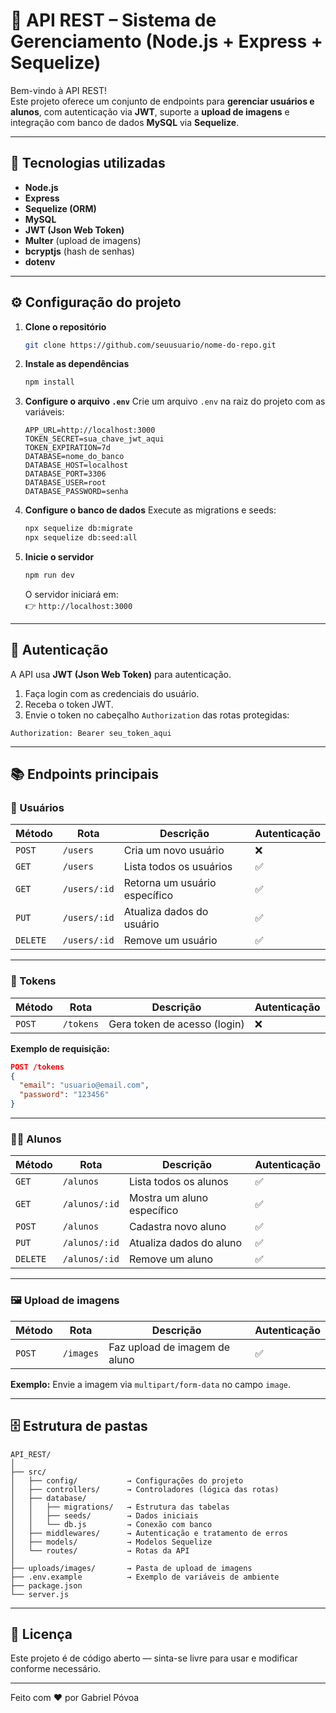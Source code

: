 # 🚀 API REST – Sistema de Gerenciamento (Node.js + Express + Sequelize)

Bem-vindo à API REST!  
Este projeto oferece um conjunto de endpoints para **gerenciar usuários e alunos**, com autenticação via **JWT**, suporte a **upload de imagens** e integração com banco de dados **MySQL** via **Sequelize**.

---

## 🧩 Tecnologias utilizadas
- **Node.js**
- **Express**
- **Sequelize (ORM)**
- **MySQL**
- **JWT (Json Web Token)**
- **Multer** (upload de imagens)
- **bcryptjs** (hash de senhas)
- **dotenv**

---

## ⚙️ Configuração do projeto

1. **Clone o repositório**
   ```bash
   git clone https://github.com/seuusuario/nome-do-repo.git
   ```

2. **Instale as dependências**
   ```bash
   npm install
   ```

3. **Configure o arquivo `.env`**
   Crie um arquivo `.env` na raiz do projeto com as variáveis:
   ```env
   APP_URL=http://localhost:3000
   TOKEN_SECRET=sua_chave_jwt_aqui
   TOKEN_EXPIRATION=7d
   DATABASE=nome_do_banco
   DATABASE_HOST=localhost
   DATABASE_PORT=3306
   DATABASE_USER=root
   DATABASE_PASSWORD=senha
   ```

4. **Configure o banco de dados**
   Execute as migrations e seeds:
   ```bash
   npx sequelize db:migrate
   npx sequelize db:seed:all
   ```

5. **Inicie o servidor**
   ```bash
   npm run dev
   ```
   O servidor iniciará em:  
   👉 `http://localhost:3000`

---

## 🔐 Autenticação
A API usa **JWT (Json Web Token)** para autenticação.

1. Faça login com as credenciais do usuário.
2. Receba o token JWT.
3. Envie o token no cabeçalho `Authorization` das rotas protegidas:

```
Authorization: Bearer seu_token_aqui
```

---

## 📚 Endpoints principais

### 👤 Usuários
| Método | Rota | Descrição | Autenticação |
|--------|------|------------|---------------|
| `POST` | `/users` | Cria um novo usuário | ❌ |
| `GET` | `/users` | Lista todos os usuários | ✅ |
| `GET` | `/users/:id` | Retorna um usuário específico | ✅ |
| `PUT` | `/users/:id` | Atualiza dados do usuário | ✅ |
| `DELETE` | `/users/:id` | Remove um usuário | ✅ |

---

### 🔑 Tokens
| Método | Rota | Descrição | Autenticação |
|--------|------|------------|---------------|
| `POST` | `/tokens` | Gera token de acesso (login) | ❌ |

**Exemplo de requisição:**
```json
POST /tokens
{
  "email": "usuario@email.com",
  "password": "123456"
}
```

---

### 🧑‍🎓 Alunos
| Método | Rota | Descrição | Autenticação |
|--------|------|------------|---------------|
| `GET` | `/alunos` | Lista todos os alunos | ✅ |
| `GET` | `/alunos/:id` | Mostra um aluno específico | ✅ |
| `POST` | `/alunos` | Cadastra novo aluno | ✅ |
| `PUT` | `/alunos/:id` | Atualiza dados do aluno | ✅ |
| `DELETE` | `/alunos/:id` | Remove um aluno | ✅ |

---

### 🖼️ Upload de imagens
| Método | Rota | Descrição | Autenticação |
|--------|------|------------|---------------|
| `POST` | `/images` | Faz upload de imagem de aluno | ✅ |

**Exemplo:**
Envie a imagem via `multipart/form-data` no campo `image`.

---

## 🗄️ Estrutura de pastas

```
API_REST/
│
├── src/
│   ├── config/           → Configurações do projeto
│   ├── controllers/      → Controladores (lógica das rotas)
│   ├── database/
│   │   ├── migrations/   → Estrutura das tabelas
│   │   ├── seeds/        → Dados iniciais
│   │   └── db.js         → Conexão com banco
│   ├── middlewares/      → Autenticação e tratamento de erros
│   ├── models/           → Modelos Sequelize
│   └── routes/           → Rotas da API
│
├── uploads/images/       → Pasta de upload de imagens
├── .env.example          → Exemplo de variáveis de ambiente
├── package.json
└── server.js
```

---

## 📄 Licença
Este projeto é de código aberto — sinta-se livre para usar e modificar conforme necessário.

---

Feito com ❤️ por Gabriel Póvoa